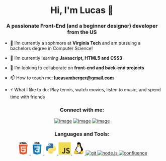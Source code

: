 <h1 align="center">Hi, I'm Lucas 👋</h1>
<h3 align="center">A passionate Front-End (and a beginner designer) developer from the US</h3>

- 🔭 I’m currently a sophmore at **Virginia Tech** and am pursuing a bachelors degree in Computer Science!

- 🌱 I’m currently learning **Javascript, HTML5 and CSS3**

- 👯 I’m looking to collaborate on **front-end and back-end projects**

- 📫 How to reach me: **lucasumberger@gmail.com**

- ⚡ What I like to do: Play tennis, watch movies, listen to music, and spend time with friends

<h3 align="center">Connect with me:</h3>
<div align="center">

[![image](https://img.shields.io/badge/LinkedIn-0077B5?style=for-the-badge&logo=linkedin&logoColor=white)](www.linkedin.com/in/lumberger540)
[![image](https://img.shields.io/badge/Instagram-E4405F?style=for-the-badge&logo=instagram&logoColor=white)](https://www.instagram.com/lucas.umberger/)
[![image](https://img.shields.io/badge/Gmail-D14836?style=for-the-badge&logo=gmail&logoColor=white)](mailto:produtor.lucasumbergero@gmail.com)
  
</div>

<h3 align="center">Languages and Tools:</h3>

<p align="center"> 
  <a href="https://www.w3.org/html/" target="_blank"> 
    <img src="https://raw.githubusercontent.com/devicons/devicon/master/icons/html5/html5-original-wordmark.svg" alt="html5" width="40" height="40"/> 
  </a>
  <a href="https://www.w3schools.com/css/" target="_blank"> 
    <img src="https://raw.githubusercontent.com/devicons/devicon/master/icons/css3/css3-original-wordmark.svg" alt="css3" width="40" height="40"/> 
  </a> 
  <a href="https://www.python.org" target="_blank"> 
    <img src="https://raw.githubusercontent.com/devicons/devicon/master/icons/python/python-original.svg" alt="python" width="40" height="40"/> 
  </a>  
  <a href="https://developer.mozilla.org/en-US/docs/Web/JavaScript" target="_blank"> 
    <img src="https://raw.githubusercontent.com/devicons/devicon/master/icons/javascript/javascript-original.svg" alt="javascript" width="40" height="40"/> 
  </a> 
  <a href="https://www.linux.org/" target="_blank"> 
    <img src="https://raw.githubusercontent.com/devicons/devicon/master/icons/linux/linux-original.svg" alt="linux" width="40" height="40"/> 
  </a> 
  <a href="https://git-scm.com/" target="_blank"> 
    <img src="https://www.vectorlogo.zone/logos/git-scm/git-scm-icon.svg" alt="git" width="40" height="40"/> 
  </a>
  <a href="https://nodejs.org/en" target="_blank">
    <img src="https://raw.githubusercontent.com/nodejs/nodejs.org/main/public/static/images/logo-hexagon.svg" alt="node.js" width="40" height="40"/>
  </a>
  <a href="https://www.atlassian.com/software/confluence?&aceid=&adposition=&adgroup=138055852541&campaign=18312196225&creative=666242883036&device=c&keyword=confluence&matchtype=e&network=g&placement=&ds_kids=p72969649871&ds_e=GOOGLE&ds_eid=700000001542923&ds_e1=GOOGLE&gad=1&gclid=Cj0KCQjwz8emBhDrARIsANNJjS7zU4w1HvUTES6ZqInpKWkc04upwN-W08YxtS6_g0wlgKNit-XOLCsaAri1EALw_wcB&gclsrc=aw.ds" target="_blank">
    <img src="https://encrypted-tbn0.gstatic.com/images?q=tbn:ANd9GcRApKGFNK4ADSJPDzroSb-7-0G8HvojNBGKc3EUC2Dc9Q&s" alt="confluence" width="40" height="40"/>
  </a>
</p>
